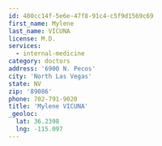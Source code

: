 ```yaml
---
id: 480cc14f-5e6e-47f8-91c4-c5f9d1569c69
first_name: Mylene
last_name: VICUNA
license: M.D.
services:
  - internal-medicine
category: doctors
address: '6900 N. Pecos'
city: 'North Las Vegas'
state: NV
zip: '89086'
phone: 702-791-9020
title: 'Mylene VICUNA'
_geoloc:
  lat: 36.2398
  lng: -115.097
---
```

